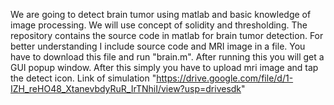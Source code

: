 We are going to detect brain tumor using matlab and basic knowledge of image processing.
We will use concept of solidity and thresholding.
The repository contains the source code in matlab for brain tumor detection.
For better understanding I include source code and MRI image in a file.
You have to download this file and run "brain.m".
After running this you will get a GUI popup window.
After this simply you have to upload mri image and tap the detect icon.
Link of simulation "https://drive.google.com/file/d/1-IZH_reHO48_XtanevbdyRuR_IrTNhiI/view?usp=drivesdk"

